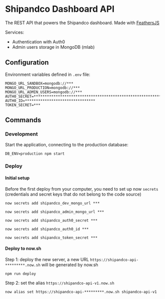 # Shipandco Dashboard API

The REST API that powers the Shipandco dashboard.
Made with [FeathersJS](http://feathersjs.com/)

Services:

* Authentication with Auth0
* Admin users storage in MongoDB (mlab)

## Configuration

Environment variables defined in `.env` file:

```
MONGO_URL_SANDBOX=mongodb://***
MONGO_URL_PRODUCTION=mongodb://***
MONGO_URL_ADMIN_USERS=mongodb://***
AUTH0_SECRET=****************************************************************
AUTH0_ID=********************************
TOKEN_SECRET=***
```

## Commands

### Development

Start the application, connecting to the production database:

```
DB_ENV=production npm start
```

### Deploy

#### Initial setup

Before the first deploy from your computer, you need to set up now `secrets` (credentials and secret keys that do not belong to the code source)

```
now secrets add shipandco_dev_mongo_url ***
```

```
now secrets add shipandco_admin_mongo_url ***
```

```
now secrets add shipandco_auth0_secret ***
```

```
now secrets add shipandco_auth0_id ***
```

```
now secrets add shipandco_token_secret ***
```

#### Deploy to now.sh

Step 1: deploy the new server, a new URL `https://shipandco-api-*********.now.sh` will be generated by now.sh

```
npm run deploy
```

Step 2: set the alias `https://shipandco-api-v1.now.sh`

```
now alias set https://shipandco-api-*********.now.sh shipandco-api-v1
```
